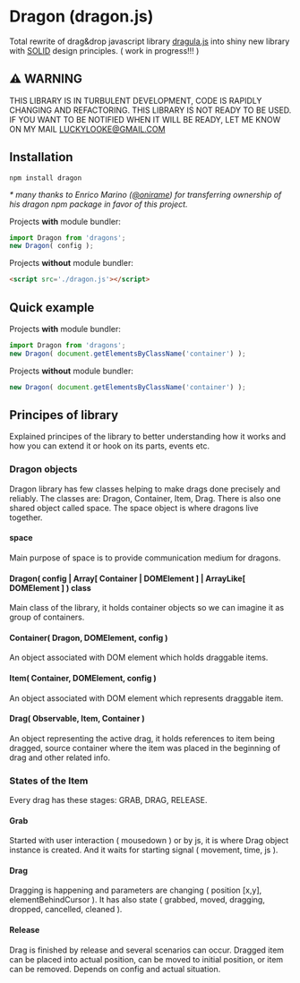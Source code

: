 # Dragon (dragon.js)
Total rewrite of drag&drop javascript library [dragula.js](https://github.com/bevacqua/dragula) into shiny new library with [SOLID](https://en.wikipedia.org/wiki/SOLID_%28object-oriented_design%29) design principles. ( work in progress!!! )

## :warning: WARNING
THIS LIBRARY IS IN TURBULENT DEVELOPMENT, CODE IS RAPIDLY CHANGING AND REFACTORING. THIS LIBRARY IS NOT READY TO BE USED. IF YOU WANT TO BE NOTIFIED WHEN IT WILL BE READY, LET ME KNOW ON MY MAIL LUCKYLOOKE@GMAIL.COM

## Installation
```
npm install dragon
```
*\* many thanks to Enrico Marino ([@onirame](https://www.npmjs.com/~onirame)) for transferring ownership of his dragon npm package in favor of this project.*

Projects **with** module bundler:
```js
import Dragon from 'dragons';
new Dragon( config );
```

Projects **without** module bundler:
```html
<script src='./dragon.js'></script>
```

## Quick example

Projects **with** module bundler:
```js
import Dragon from 'dragons';
new Dragon( document.getElementsByClassName('container') );
```

Projects **without** module bundler:
```js
new Dragon( document.getElementsByClassName('container') );
```

## Principes of library
Explained principes of the library to better understanding how it works and how you can extend it or hook on its parts, events etc.

### Dragon objects
Dragon library has few classes helping to make drags done precisely and reliably. The classes are: Dragon, Container, Item, Drag. There is also one shared object called space. The space object is where dragons live together.

#### space
Main purpose of space is to provide communication medium for dragons.

#### Dragon( config | Array[ Container | DOMElement ] | ArrayLike[ DOMElement ] ) class
Main class of the library, it holds container objects so we can imagine it as group of containers.

#### Container( Dragon, DOMElement, config )
An object associated with DOM element which holds draggable items. 

#### Item( Container, DOMElement, config )
An object associated with DOM element which represents draggable item. 

#### Drag( Observable, Item, Container )
An object representing the active drag, it holds references to item being dragged, source container where the item was placed in the beginning of drag and other related info.

### States of the Item
Every drag has these stages: GRAB, DRAG, RELEASE.

#### Grab
Started with user interaction ( mousedown ) or by js, it is where Drag object instance is created. And it waits for starting signal ( movement, time, js ). 

#### Drag
Dragging is happening and parameters are changing ( position [x,y], elementBehindCursor ). It has also state ( grabbed, moved, dragging, dropped, cancelled, cleaned ).

#### Release
Drag is finished by release and several scenarios can occur. Dragged item can be placed into actual position, can be moved to initial position, or item can be removed. Depends on config and actual situation.
